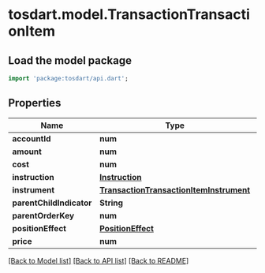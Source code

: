 # tosdart.model.TransactionTransactionItem

## Load the model package
```dart
import 'package:tosdart/api.dart';
```

## Properties
Name | Type | Description | Notes
------------ | ------------- | ------------- | -------------
**accountId** | **num** |  | [optional] 
**amount** | **num** |  | [optional] 
**cost** | **num** |  | [optional] 
**instruction** | [**Instruction**](Instruction.md) |  | [optional] 
**instrument** | [**TransactionTransactionItemInstrument**](TransactionTransactionItemInstrument.md) |  | [optional] 
**parentChildIndicator** | **String** |  | [optional] 
**parentOrderKey** | **num** |  | [optional] 
**positionEffect** | [**PositionEffect**](PositionEffect.md) |  | [optional] 
**price** | **num** |  | [optional] 

[[Back to Model list]](../README.md#documentation-for-models) [[Back to API list]](../README.md#documentation-for-api-endpoints) [[Back to README]](../README.md)


